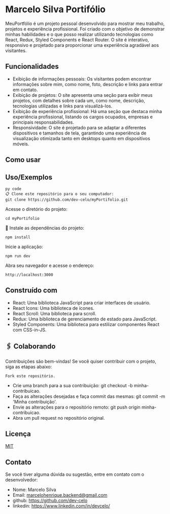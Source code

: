 # Marcelo Silva Portifólio

MeuPortfólio é um projeto pessoal desenvolvido para mostrar meu trabalho, projetos e experiência profissional. Foi criado com o objetivo de demonstrar minhas habilidades e o que posso realizar utilizando tecnologias como React, Redux, Styled Components e React Router. O site é interativo, responsivo e projetado para proporcionar uma experiência agradável aos visitantes.
## Funcionalidades

- Exibição de informações pessoais: Os visitantes podem encontrar informações sobre mim, como nome, foto, descrição e links para entrar em contato.
- Exibição de projetos: O site apresenta uma seção para exibir meus projetos, com detalhes sobre cada um, como nome, descrição, tecnologias utilizadas e links para visualizá-los.
- Exibição de experiência profissional: Há uma seção que destaca minha experiência profissional, listando os cargos ocupados, empresas e principais responsabilidades.
- Responsividade: O site é projetado para se adaptar a diferentes dispositivos e tamanhos de tela, garantindo uma experiência de visualização otimizada tanto em desktops quanto em dispositivos móveis.


## Como usar
## Uso/Exemplos

```
py code
📋 Clone este repositório para o seu computador:
git clone https://github.com/dev-celo/myPortifolio.git
```
Acesse o diretório do projeto:
```
cd myPortifolio
```
🔧 Instale as dependências do projeto:
```
npm install
```
Inicie a aplicação:
```
npm run dev
```
Abra seu navegador e acesse o endereço:
```
http://localhost:3000
```
## Construído com

- React: Uma biblioteca JavaScript para criar interfaces de usuário.
- React Icons: Uma biblioteca de ícones.
- React Scroll: Uma biblioteca para scroll.
- Redux: Uma biblioteca de gerenciamento de estado para JavaScript.
- Styled Components: Uma biblioteca para estilizar componentes React com CSS-in-JS.

## 🖇️ Colaborando
Contribuições são bem-vindas! Se você quiser contribuir com o projeto, siga as etapas abaixo:

`Fork este repositório.`

- Crie uma branch para a sua contribuição: git checkout -b minha-contribuicao.
- Faça as alterações desejadas e faça commit das mesmas: git commit -m 'Minha contribuição'.
- Envie as alterações para o repositório remoto: git push origin minha-contribuicao.
- Abra um pull request no repositório original.
## Licença

[MIT](https://choosealicense.com/licenses/mit/)


## Contato

Se você tiver alguma dúvida ou sugestão, entre em contato com o desenvolvedor:

- Nome: Marcelo Silva
- Email: marcelohenrique.backend@gmail.com
- github: https://github.com/dev-celo
- linkedin: https://www.linkedin.com/in/devcelo/
